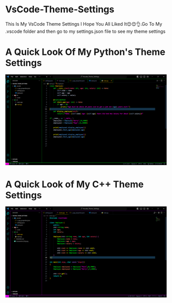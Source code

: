 # VsCode-Theme-Settings
This Is My VsCode Theme Settings I Hope You All Liked It😊😊👌.Go To My .vscode folder and then go to my settings.json file to see my theme settings

# A Quick Look Of My Python's Theme Settings
<img src="https://github.com/alimasyhuriasghor/VsCode-Theme-Settings/blob/master/Screenshot%20(55).png" alt="My Python's Theme Settings" max-width="100%">

# A Quick Look of My C++ Theme Settings
<img src="https://github.com/alimasyhuriasghor/VsCode-Theme-Settings/blob/master/Screenshot%20(57).png" alt="My C++ Theme Settings" max-width="100%">
